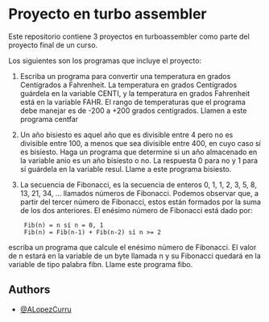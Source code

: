 
# Proyecto en turbo assembler

Este repositorio contiene 3 proyectos en turboassembler como parte del proyecto final de un curso. 

Los siguientes son los programas que incluye el proyecto: 
1. Escriba un programa para convertir una temperatura en grados Centígrados a Fahrenheit. La temperatura en grados Centígrados guárdela en la variable CENTI, y la temperatura en grados
Fahrenheit está en la variable FAHR. El rango de temperaturas que el programa debe manejar es de -200 a +200 grados centígrados. Llamen a este programa centfar

2. Un año bisiesto es aquel año que es divisible entre 4 pero no es divisible entre 100, a menos que sea divisible entre 400, en cuyo caso sí es bisiesto. Haga un programa que determine si un año almacenado en la variable anio es un año bisiesto o no. La respuesta 0 para no y 1 para sí guárdela en la variable resul. Llame a este programa bisiesto.

3. La secuencia de Fibonacci, es la secuencia de enteros
0, 1, 1, 2, 3, 5, 8, 13, 21, 34, ...
llamados números de Fibonacci. Podemos observar que, a partir del tercer número de Fibonacci, estos están formados por la suma de los dos anteriores. El enésimo número de Fibonacci está dado por:


        Fib(n) = n sí n = 0, 1
        Fib(n) = Fib(n-1) + Fib(n-2) sí n >= 2

escriba un programa que calcule el enésimo número de Fibonacci. El valor de n estará en la variable de un byte llamada n y su Fibonacci quedará en la variable de tipo palabra fibn. Llame este programa
fibo.




## Authors

- [@ALopezCurru](https://github.com/ALopezCurru)


